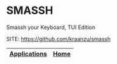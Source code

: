 # SMASSH

 Smassh your Keyboard, TUI Edition

 SITE: https://github.com/kraanzu/smassh

 | [Applications](https://portable-linux-apps.github.io/apps.html) | [Home](https://portable-linux-apps.github.io)
 | --- | --- |
